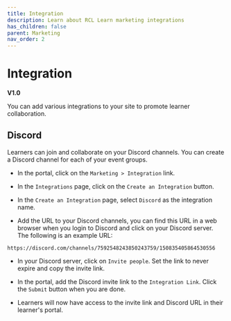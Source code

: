```yaml
---
title: Integration
description: Learn about RCL Learn marketing integrations
has_children: false
parent: Marketing
nav_order: 2
---
```


# Integration
**V1.0**

You can add various integrations to your site to promote learner collaboration.

## Discord

Learners can join and collaborate on your Discord channels. You can create a Discord channel for each of your event groups.

- In the portal, click on the ``Marketing > Integration`` link.

- In the ``Integrations`` page, click on the ``Create an Integration`` button.

- In the ``Create an Integration`` page, select ``Discord`` as the integration name.

- Add the URL to your Discord channels, you can find this URL in a web browser when you login to Discord and click on your Discord server. The following is an example URL:

```
https://discord.com/channels/7592548243850243759/150835405864530556
```

- In your Discord server, click on ``Invite people``. Set the link to never expire and copy the invite link.

- In the portal, add the Discord invite link to the ``Integration Link``. Click the ``Submit`` button when you are done.

- Learners will now have access to the invite link and Discord URL in their learner's portal.